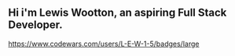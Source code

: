 ## Hi i'm Lewis Wootton, an aspiring Full Stack Developer.
          
https://www.codewars.com/users/L-E-W-1-5/badges/large
